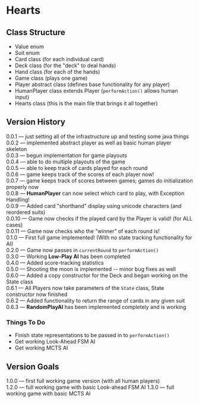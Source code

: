 # Hearts

## Class Structure
- Value enum  
- Suit enum  
- Card class (for each individual card)  
- Deck class (for the "deck" to deal hands)  
- Hand class (for each of the hands)  
- Game class (plays one game)  
- Player abstract class (defines base functionality for any player)  
- HumanPlayer class extends Player (`performAction()` allows human input)  
- Hearts class (this is the main file that brings it all together)  

## Version History

0.0.1 &mdash; just setting all of the infrastructure up and testing some java things  
0.0.2 &mdash; implemented abstract player as well as basic human player skeleton  
0.0.3 &mdash; begun implementation for game playouts  
0.0.4 &mdash; able to do multiple playouts of the game  
0.0.5 &mdash; able to keep track of cards played for each round  
0.0.6 &mdash; game keeps track of the scores of each player now!  
0.0.7 &mdash; game keeps track of scores between games; games do initialization properly now  
0.0.8 &mdash; **HumanPlayer** can now select which card to play, with Exception Handling!  
0.0.9 &mdash; Added card "shorthand" display using unicode characters (and reordered suits)  
0.0.10 &mdash; Game now checks if the played card by the Player is valid! (for ALL cases)  
0.0.11 &mdash; Game now checks who the "winner" of each round is!  
0.1.0 &mdash; First full game implemented! (With no state tracking functionality for AI)  
0.2.0 &mdash; Game now passes in `currentRound` to `performAction()`  
0.3.0 &mdash; Working **Low-Play AI** has been completed  
0.4.0 &mdash; Added score-tracking statistics  
0.5.0 &mdash; Shooting the moon is implemented -- minor bug fixes as well  
0.6.0 &mdash; Added a copy constructor for the Deck and began working on the State class  
0.6.1 &mdash; All Players now take parameters of the `State` class, State constructor now finished  
0.6.2 &mdash; Added functionality to return the range of cards in any given suit  
0.6.3 &mdash; **RandomPlayAI** has been implemented completely and is working  

### Things To Do

- Finish state representations to be passed in to `performAction()`  
- Get working Look-Ahead FSM AI  
- Get working MCTS AI  

## Version Goals

1.0.0 &mdash; first full working game version (with all human players)  
1.2.0 &mdash; full working game with basic Look-ahead FSM AI
1.3.0 &mdash; full working game with basic MCTS AI